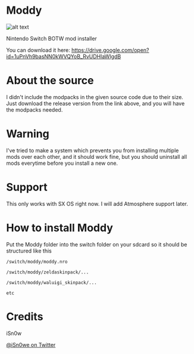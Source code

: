 # Moddy
![alt text](https://raw.githubusercontent.com/iSn0we/Moddy/master/icon.jpg)


Nintendo Switch BOTW mod installer

You can download it here: 
https://drive.google.com/open?id=1uPnVh9basNN0kWVQYoB_RvUDHlaWIgdB

# About the source

I didn't include the modpacks in the given source code due to their size. Just download the release version from the link above, and you will have the modpacks needed.

# Warning

I've tried to make a system which prevents you from installing multiple mods over each other, and it should work fine, but you should uninstall all mods everytime before you install a new one.

# Support
This only works with SX OS right now. I will add Atmosphere support later.

# How to install Moddy

Put the Moddy folder into the switch folder on your sdcard so it should be structured like this

```
/switch/moddy/moddy.nro

/switch/moddy/zeldaskinpack/...

/switch/moddy/waluigi_skinpack/...

etc
```

# Credits

iSn0w

[@iSn0we on Twitter](https://twitter.com/iSN0we)

